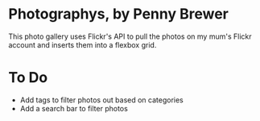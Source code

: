 # Photographys, by Penny Brewer
This photo gallery uses Flickr's API to pull the photos on my mum's Flickr account and inserts them into a flexbox grid. 

# To Do

+ Add tags to filter photos out based on categories 
+ Add a search bar to filter photos
